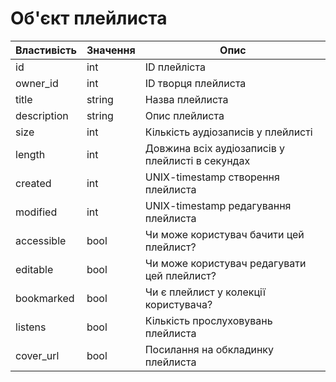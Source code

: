 # Об'єкт плейлиста
<!-- кто двинется тот натурал -->
| Властивість | Значення | Опис |
|----------|----------|----------|
| id | int   | ID плейліста |
| owner_id | int   | ID творця плейлиста |
| title | string   | Назва плейлиста |
| description | string   | Опис плейлиста |
| size | int   | Кількість аудіозаписів у плейлисті |
| length | int   | Довжина всіх аудіозаписів у плейлисті в секундах|
| created | int   | UNIX-timestamp створення плейлиста |
| modified | int   | UNIX-timestamp редагування плейлиста |
| accessible | bool   | Чи може користувач бачити цей плейлист? |
| editable | bool   | Чи може користувач редагувати цей плейлист?  |
| bookmarked | bool   | Чи є плейлист у колекції користувача? |
| listens | bool   | Кількість прослуховувань плейлиста |
| cover_url | bool   | Посилання на обкладинку плейлиста |
